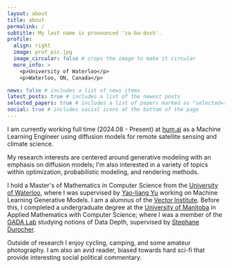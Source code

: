 ```yaml
---
layout: about
title: about
permalink: /
subtitle: My last name is pronounced 'za-ba-dosh'.
profile:
  align: right
  image: prof_pic.jpg
  image_circular: false # crops the image to make it circular
  more_info: >
    <p>University of Waterloo</p>
    <p>Waterloo, ON, Canada</p>

news: false # includes a list of news items
latest_posts: true # includes a list of the newest posts
selected_papers: true # includes a list of papers marked as "selected={true}"
social: true # includes social icons at the bottom of the page
---
```


I am currently working full time (2024.08 - Present) at [hum.ai](https://hum.ai/) as a Machine Learning Engineer using diffusion models for remote satellite sensing and climate science.

My research interests are centered around generative modeling with an emphasis on diffusion models; I'm also interested in a variety of topics within optimization, probabilistic modeling, and rendering methods. 

I hold a Master's of Mathematics in Computer Science from the [University of Waterloo](https://cs.uwaterloo.ca/), where I was supervised by [Yao-liang Yu](https://cs.uwaterloo.ca/~y328yu) working on Machine Learning Generative Models. I am a alumnus of the [Vector Institute](https://vectorinstitute.ai/). Before this, I completed a undergraduate degree at the [University of Manitoba](https://umanitoba.ca/) in Applied Mathematics with Computer Science; where I was a member of the [GADA Lab](https://home.cs.umanitoba.ca/~gada/) studying notions of Data Depth, supervised by [Stephane Durocher](https://home.cs.umanitoba.ca/~durocher/).

Outside of research I enjoy cycling, camping, and some amateur photography. I am also an avid reader, biased towards hard sci-fi that provide interesting social political commentary. 


